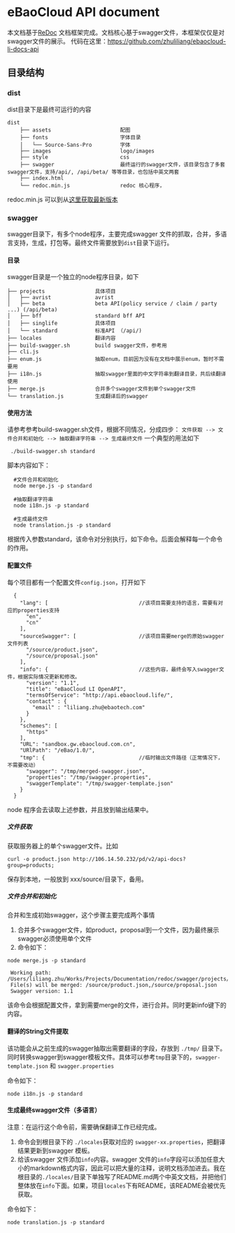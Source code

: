 # eBaoCloud API document
本文档基于[ReDoc](https://github.com/Rebilly/ReDoc) 文档框架完成。文档核心基于swagger文件，本框架仅仅是对swagger文件的展示。
代码在这里：https://github.com/zhuliliang/ebaocloud-li-docs-api
## 目录结构

### dist
dist目录下是最终可运行的内容
```
dist
    ├── assets                      配图
    ├── fonts                       字体目录
    │   └── Source-Sans-Pro         字体
    ├── images                      logo/images
    ├── style                       css
    ├── swagger                     最终运行的swagger文件，该目录包含了多套swagger文件，支持/api/, /api/beta/ 等等目录，也包括中英文两套
    ├── index.html
    └── redoc.min.js                redoc 核心程序，
```
redoc.min.js 可以到从[这里获取最新版本](https://rebilly.github.io/ReDoc/releases/latest/redoc.min.js)
### swagger
swagger目录下，有多个node程序，主要完成swagger 文件的抓取，合并，多语言支持，生成，打包等。最终文件需要放到```dist```目录下运行。
#### 目录
swagger目录是一个独立的node程序目录，如下
```
├── projects                具体项目
│   ├── avrist              avrist
│   ├── beta                beta API(policy service / claim / party ...) (/api/beta)
│   ├── bff                 standard bff API
│   ├── singlife            具体项目
│   └── standard            标准API （/api/)
├── locales                 翻译内容
├── build-swagger.sh        build swagger文件，参考用
├── cli.js
├── enum.js                 抽取enum，目前因为没有在文档中展示enum，暂时不需要用
├── i18n.js                 抽取swagger里面的中文字符串到翻译目录，共后续翻译使用
├── merge.js                合并多个swagger文件到单个swagger文件
└── translation.js          生成翻译后的swagger
```
#### 使用方法
请参考参考build-swagger.sh文件，根据不同情况，分成四步：
```文件获取 --> 文件合并和初始化 --> 抽取翻译字符串 --> 生成最终文件```
一个典型的用法如下
```
 ./build-swagger.sh standard
```
脚本内容如下：

```
  #文件合并和初始化
  node merge.js -p standard

  #抽取翻译字符串
  node i18n.js -p standard

  #生成最终文件
  node translation.js -p standard
```
  根据传入参数standard，该命令对分别执行，如下命令。后面会解释每一个命令的作用。

#### 配置文件
每个项目都有一个配置文件```config.json```，打开如下
```
  {
    "lang": [                             //该项目需要支持的语言，需要有对应的properties支持
      "en",
      "cn"
    ],
    "sourceSwagger": [                    //该项目需要merge的原始swagger文件列表
      "/source/product.json",
      "/source/proposal.json"
    ],
    "info": {                             //这些内容，最终会写入swagger文件，根据实际情况更新和修改。
      "version": "1.1",
      "title": "eBaoCloud LI OpenAPI",
      "termsOfService": "http://api.ebaocloud.life/",
      "contact" : {
        "email" : "liliang.zhu@ebaotech.com"
      }
    },
    "schemes": [
      "https"
    ],
    "URL": "sandbox.gw.ebaocloud.com.cn",
    "URlPath": "/eBao/1.0/",
    "tmp": {                              //临时输出文件路径（正常情况下，不需要改动）
      "swagger": "/tmp/merged-swagger.json",
      "properties": "/tmp/swagger.properties",
      "swaggerTemplate": "/tmp/swagger-template.json"
    }
  }
```
node 程序会去读取上述参数，并且放到输出结果中。

##### 文件获取
获取服务器上的单个swagger文件。比如
```
curl -o product.json http://106.14.50.232/pd/v2/api-docs?group=products;
```
保存到本地，一般放到 xxx/source/目录下，备用。

##### 文件合并和初始化
合并和生成初始swagger，这个步骤主要完成两个事情
  1. 合并多个swagger文件，如product，proposal到一个文件，因为最终展示swagger必须使用单个文件
  2. 命令如下：
```
node merge.js -p standard
```

```
 Working path: /Users/liliang.zhu/Works/Projects/Documentation/redoc/swagger/projects/standard
 File(s) will be merged: /source/product.json,/source/proposal.json
 Swagger version: 1.1
```
该命令会根据配置文件，拿到需要merge的文件，进行合并。同时更新info键下的内容。

#### 翻译的String文件提取
该功能会从之前生成的swagger抽取出需要翻译的字段，存放到 ```./tmp/``` 目录下。同时转换swagger到swagger模板文件。具体可以参考```tmp```目录下的，```swagger-template.json``` 和 ```swagger.properties```

命令如下：
```
node i18n.js -p standard
```
#### 生成最终swagger文件（多语言）
注意：在运行这个命令前，需要确保翻译工作已经完成。

  1. 命令会到根目录下的 ```./locales```获取对应的 ```swagger-xx.properties```，把翻译结果更新到swagger 模板。
  2. 给该swagger 文件添加```info```内容。swagger 文件的```info```字段可以添加任意大小的markdown格式内容，因此可以把大量的注释，说明文档添加进去。我在根目录的```./locales/```目录下单独写了README.md两个中英文文档，并把他们整体放在```info```下面。如果，项目```locales```下有README，该README会被优先获取。

命令如下：
  ```
  node translation.js -p standard
  ```
